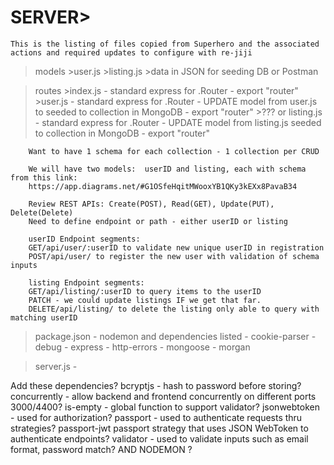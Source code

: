 # SERVER>
    This is the listing of files copied from Superhero and the associated actions and required updates to configure with re-jiji

>models
	>user.js
	>listing.js
	>data in JSON for seeding DB or Postman

>routes
	>index.js 
		- standard express for .Router
		- export "router"
	>user.js 
		- standard express for .Router
		- UPDATE model from user.js to seeded to collection in MongoDB
		- export "router"
	>??? or listing.js 
		- standard express for .Router
		- UPDATE model from listing.js seeded to collection in MongoDB
		- export "router"

		Want to have 1 schema for each collection - 1 collection per CRUD

		We will have two models:  userID and listing, each with schema from this link:
		https://app.diagrams.net/#G1OSfeHqitMWooxYB1QKy3kEXx8PavaB34

		Review REST APIs: Create(POST), Read(GET), Update(PUT), Delete(Delete)
		Need to define endpoint or path - either userID or listing

		userID Endpoint segments: 
		GET/api/user/:userID to validate new unique userID in registration
		POST/api/user/ to register the new user with validation of schema inputs

		listing Endpoint segments: 
		GET/api/listing/:userID to query items to the userID
		PATCH - we could update listings IF we get that far.
		DELETE/api/listing/ to delete the listing only able to query with matching userID

>package.json 
	- nodemon and dependencies listed
		- cookie-parser
		- debug
		- express
		- http-errors
		- mongoose
		- morgan

>server.js - 

Add these dependencies?
bcryptjs - hash to password before storing?
concurrently - allow backend and frontend concurrently on different ports 3000/4400?
is-empty - global function to support validator?
jsonwebtoken - used for authorization?
passport - used to authenticate requests thru strategies?
passport-jwt passport strategy that uses JSON WebToken to authenticate endpoints?
validator - used to validate inputs such as email format, password match?
AND NODEMON ?